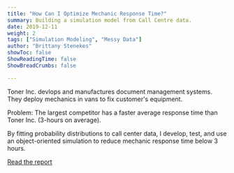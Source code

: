 ```yaml
---
title: "How Can I Optimize Mechanic Response Time?"
summary: Building a simulation model from Call Centre data.
date: 2019-12-11
weight: 2
tags: ["Simulation Modeling", "Messy Data"]
author: "Brittany Stenekes"
showToc: false
ShowReadingTime: false
ShowBreadCrumbs: false

---
```


Toner Inc. devlops and manufactures document management systems.
They deploy mechanics in vans to fix customer's equipment.

Problem: The largest competitor has a faster average response time than Toner Inc. (3-hours on average).

By fitting probability distributions to call center data,
I develop, test, and use an object-oriented simulation to reduce mechanic response time below 3 hours. 

[Read the report](/mechreport.pdf)

